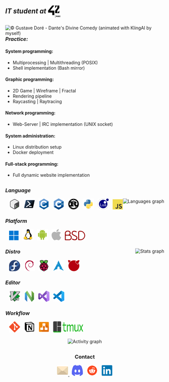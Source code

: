 <h2><em><strong>IT student at <img align="center"src="asset/42paris.svg" width="40" height="40" ></em></strong></h2>
<div>
  <img align="right" src="asset/gustavedore.gif" title="© Gustave Doré - Dante's Divine Comedy (animated with KlingAI by myself)" alt="© Gustave Doré - Dante's Divine Comedy (animated with KlingAI by myself)">
  <div>
    <h3 align="left"><em><strong>Practice:</em></strong></h3>
    <h4><strong>System programming:</strong></h4>
    <ul>
      <li>Multiprocessing | Multithreading (POSIX)</li>
      <li>Shell implementation (Bash mirror)</li>
    </ul>
    <h4><strong>Graphic programming:</strong></h4>
    <ul>
      <li>2D Game | Wireframe | Fractal</li>
      <li>Rendering pipeline</li>
      <li>Raycasting | Raytracing</li>
    </ul>
    <h4><strong>Network programming:</strong></h4>
    <ul>
      <li>Web-Server | IRC implementation (UNIX socket)</li>
    </ul>
    <h4><strong>System administration:</strong></h4>
    <ul>
      <li>Linux distribution setup</li>
      <li>Docker deployment</li>
    </ul>
    <h4><strong>Full-stack programming:</strong></h4>
    <ul>
      <li>Full dynamic website implementation</li>
    </ul>
    <h2></h2>
  </div>
  <div>
</div>
    <h3><em><strong>Language</strong></em></h3>
    &nbsp;&nbsp;
    <img src="asset/language/icons8-bash.svg" title="Bash" alt="Bash" height="35">
    &nbsp;
    <img src="asset/language/powershell-original.svg" title="Powershell" alt="Powershell" height="35">
    &nbsp;
    <img src="asset/language/c-original.svg" title="C" alt="C" height="35">
    &nbsp;
    <img src="asset/language/cplusplus-original.svg" title="C++" alt="C++" height="35">
    &nbsp;
    <img src="asset/language/rust-original.svg" title="Rust" alt="Rust" height="35">
    &nbsp;
    <img src="asset/language/python-original.svg" title="Python" alt="Python" height="35">
    &nbsp;
    <img src="asset/language/lua-original.svg" title="Lua" alt="Lua" height="35">
    &nbsp;
    <img src="asset/language/javascript-original.svg" title="Javascript" alt="Javascript" height="33">
    <img align="right" src="https://github-readme-stats.vercel.app/api/top-langs?username=algadea&locale=en&hide_title=true&layout=compact&card_width=320&langs_count=5&theme=tokyonight&hide_border=true&order=2&custom_title=Languages" height="60" title="Languages graph" alt="Languages graph"/>
    <!-- <h3><em><strong>Framework</strong></em></h3>
    &nbsp;&nbsp;
    <img src="asset/framework/nodejs-original.svg" title="Nodejs" alt="Nodejs" height="35">
    &nbsp;&nbsp;
    <img src="asset/framework/django-logo.svg" title="Django" alt="Django" height="35">
    <h3><em><strong>API</strong></em></h3>
    &nbsp;&nbsp;
    <img src="asset/api/opengl-logo.svg.png" title="OpenGL" alt="OpenGL" height="35">
    &nbsp;
    <img src="asset/api/sdl-logo.svg.png" title="Django" alt="Django" height="30"> -->
    <h3><em><strong>Platform</strong></em></h3>
    &nbsp;&nbsp;
    <img src="asset/platform/windows11-original.svg" title="Windows" alt="Windows" height="30">
    &nbsp;
    <img src="asset/platform/linux-original.svg" title="Linux" alt="Linux" height="35">
    &nbsp;
    <img src="asset/platform/android-original.svg" title="Android" alt="Android" height="35">
    &nbsp;
    <img src="asset/platform/apple-logo.svg" title="Apple" alt="Apple" height="35">
    &nbsp;
    <img src="asset/platform/bsd-logo.svg.png" title="BSD" alt="BSD" height="30">
  </div>
  <div>
    <img align="right" src="https://github-readme-stats.vercel.app/api?username=algadea&hide_title=true&hide_rank=true&show_icons=true&include_all_commits=true&count_private=true&disable_animations=false&theme=tokyonight&locale=en&hide_border=true&order=1" height="170" title="Stats graph" alt="Stats graph"/>
    <h3><em><strong>Distro</strong></em></h3>
    &nbsp;&nbsp;
    <img src="asset/distro/fedora-original.svg" title="Fedora" alt="Fedora" height="35">
    &nbsp;
    <img src="asset/distro/debian-original.svg" title="Debian" alt="Debian" height="35">
    &nbsp;
    <img src="asset/distro/raspberrypi-original.svg" title="Raspbian" alt="Raspbian" height="35">
    &nbsp;
    <img src="asset/distro/archlinux-original.svg" title="Arch" alt="Arch" height="35">
    &nbsp;
    <img src="asset/distro/freebsd-logo.png" title="FreeBSD" alt="FreeBSD" height="35">
  </div>
  <div>
    <h3><em><strong>Editor</em></strong></h3>
    &nbsp;&nbsp;
    <img src="asset/editor/vim-original.svg" title="Vim" alt="Vim" height="35">
    &nbsp;
    <img src="asset/editor/neovim-original.svg" title="Neovim" alt="Neovim" height="35">
    &nbsp;
    <img src="asset/editor/visualstudio-original.svg" title="VisualStudio" alt="VisualStudio" height="35">
    &nbsp;
    <img src="asset/editor/vscode-original.svg" title="Vscode" alt="Vscode" height="35">
  </div>
  <div>
    <h3><em><strong>Workflow</strong></em></h3>
    &nbsp;&nbsp;
    <img src="asset/workflow/git-original.svg" title="Git" alt="Git" height="35">
    &nbsp;
    <img src="asset/workflow/notion-original.svg" title="Notion" alt="Notion" height="35">
    &nbsp;
    <img src="asset/workflow/drawio-svgrepo-com.svg" title="Drawio" alt="Drawio" height="35">
    &nbsp;
    <img src="asset/workflow/tmux-logo.svg" title="Tmux" alt="Tmux" width="95" height="35">
  </div>
</br>
<div align="center">
  <img src="https://github-readme-activity-graph.vercel.app/graph?username=algadea&radius=16&theme=tokyo-night&area=true&order=5&hide_border=true&hide_title=true" height="300" title="Activity graph" alt="Activity graph"/>
</div>
<h2></h2>
<h3 align="center"><strong>Contact</strong></h3>
<div align="center">
    <a href="mailto:algadea@student.42.fr" target="_blank">
      <img src="asset/contact/email-svgrepo-com.svg" title="algadea@student.42.fr" alt="algadea@student.42.fr" width="35" height="35">
    </a>
    &nbsp;
    <img src="asset/contact/discord-mark-blue.svg" title="anska_" alt="Discord: anska_" width="35" height="35">
    &nbsp;
    <img src="asset/contact/reddit-svgrepo-com.svg" width="35" height="35">
    &nbsp;
    <a href="https://www.linkedin.com/in/alexandre-gadea/">
      <img src="asset/contact/linkedin-original.svg" title="https://www.linkedin.com/in/alexandre-gadea/" alt="LinkedIn: https://www.linkedin.com/in/alexandre-gadea/"  width="35" height="35">
    </a>
</div>
